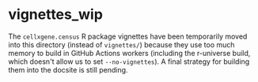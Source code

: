# vignettes_wip

The `cellxgene.census` R package vignettes have been temporarily moved into this directory (instead of `vignettes/`) because they use too much memory to build in GitHub Actions workers (including the r-universe build, which doesn't allow us to set `--no-vignettes`). A final strategy for building them into the docsite is still pending.

